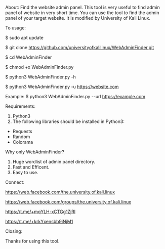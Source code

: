 About:
Find the website admin panel. This tool is very useful to find admin panel of website in very short time. You can use the tool to find the admin panel of your target website. It is modified by University of Kali Linux.

To usage:

$ sudo apt update

$ git clone https://github.com/universityofkalilinux/WebAdminFinder.git

$ cd WebAdminFinder

$ chmod +x WebAdminFinder.py

$ python3 WebAdminFinder.py -h

$ python3 WebAdminFinder.py -u https://website.com

Example:
$ python3 WebAdminFinder.py --url https://example.com

Requirements:
1. Python3
2. The following libraries should be installed in Python3:
  - Requests
  - Random
  - Colorama
  
Why only WebAdminFinder?
1. Huge wordlist of admin panel directory.
2. Fast and Efficent.
3. Easy to use.

Connect:

https://web.facebook.com/the.university.of.kali.linux

https://web.facebook.com/groups/the.university.of.kali.linux

https://t.me/+mqYLH-xCTGg1ZjRl

https://t.me/+krkYxensbb9iNjM1


Closing:

Thanks for using this tool.

